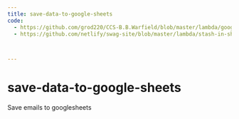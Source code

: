 ```yaml
---
title: save-data-to-google-sheets
code: 
  - https://github.com/grod220/CCS-B.B.Warfield/blob/master/lambda/googleSheets.js
  - https://github.com/netlify/swag-site/blob/master/lambda/stash-in-sheets.js



---
```


# save-data-to-google-sheets

Save emails to googlesheets 
